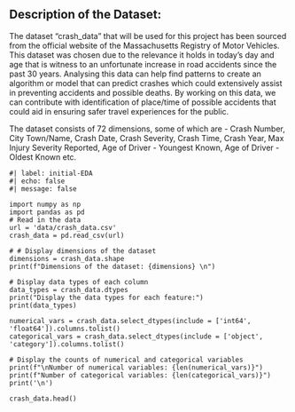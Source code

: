 
## Description of the Dataset:

The dataset “crash_data” that will be used for this project has been sourced from the official website of the Massachusetts Registry of Motor Vehicles. This dataset was chosen due to the relevance it holds in today’s day and age that is witness to an unfortunate increase in road accidents since the past 30 years. Analysing this data can help find patterns to create an algorithm or model that can predict crashes which could extensively assist in preventing accidents and possible deaths. By working on this data, we can contribute with identification of place/time of possible accidents that could aid in ensuring safer travel experiences for the public.

The dataset consists of 72 dimensions, some of which are - Crash Number, City Town/Name, Crash Date, Crash Severity, Crash Time, Crash Year, Max Injury Severity Reported, Age of Driver - Youngest Known, Age of Driver - Oldest Known etc.



```{python}
#| label: initial-EDA
#| echo: false
#| message: false

import numpy as np
import pandas as pd
# Read in the data
url = 'data/crash_data.csv'
crash_data = pd.read_csv(url)

# # Display dimensions of the dataset
dimensions = crash_data.shape
print(f"Dimensions of the dataset: {dimensions} \n")

# Display data types of each column
data_types = crash_data.dtypes
print("Display the data types for each feature:")
print(data_types)

numerical_vars = crash_data.select_dtypes(include = ['int64', 'float64']).columns.tolist()
categorical_vars = crash_data.select_dtypes(include = ['object', 'category']).columns.tolist()

# Display the counts of numerical and categorical variables
print(f"\nNumber of numerical variables: {len(numerical_vars)}")
print(f"Number of categorical variables: {len(categorical_vars)}")
print('\n')

crash_data.head()

```



